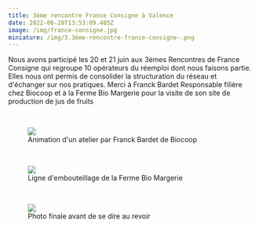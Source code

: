```yaml
---
title: 3ème rencontre France Consigne à Valence
date: 2022-06-28T13:53:09.485Z
image: /img/france-consigne.jpg
miniature: /img/3.3ème-rencontre-france-consigne-.png
---
```



Nous avons participé les 20 et 21 juin aux 3èmes Rencontres de France Consigne qui regroupe 10 opérateurs du réemploi dont nous faisons partie. Elles nous ont permis de consolider la structuration du réseau et d'échanger sur nos pratiques. Merci à Franck Bardet Responsable filière chez Biocoop et à la Ferme Bio Margerie pour la visite de son site de production de jus de fruits

<br/>

 <figure>
  <img src="/img/france-consigne-2.jpg"/>
  <figcaption>Animation d'un atelier par Franck Bardet de Biocoop</figcaption>
</figure>

<br/>

 <figure>
  <img src="/img/visite-margerie.png"/>
  <figcaption>Ligne d'embouteillage de la Ferme Bio Margerie</figcaption>
</figure>

<br/>

 <figure>
  <img src="/img/visite-margerie-2.jpg"/>
  <figcaption>Photo finale avant de se dire au revoir</figcaption>
</figure>
